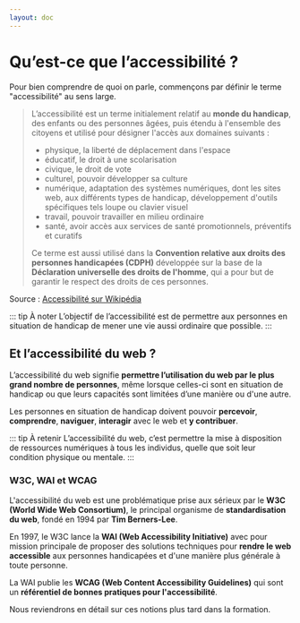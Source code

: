 ```yaml
---
layout: doc
---
```


# Qu’est-ce que l’accessibilité ?

Pour bien comprendre de quoi on parle, commençons par définir le terme "accessibilité" au sens large.

> L’accessibilité est un terme initialement relatif au **monde du handicap**, 
> des enfants ou des personnes âgées, puis étendu à l'ensemble des citoyens et utilisé pour désigner l'accès aux domaines suivants :
>
> - physique, la liberté de déplacement dans l'espace
> - éducatif, le droit à une scolarisation
> - civique, le droit de vote
> - culturel, pouvoir développer sa culture
> - numérique, adaptation des systèmes numériques, dont les sites web, aux différents types de handicap, développement d'outils spécifiques tels loupe ou clavier visuel
> - travail, pouvoir travailler en milieu ordinaire
> - santé, avoir accès aux services de santé promotionnels, préventifs et curatifs
>
> Ce terme est aussi utilisé dans la **Convention relative aux droits des personnes handicapées (CDPH)**
> développée sur la base de la **Déclaration universelle des droits de l'homme**, qui a pour but de garantir le respect des droits de ces personnes.

Source : [Accessibilité sur Wikipédia](https://fr.wikipedia.org/wiki/Accessibilit%C3%A9)

::: tip À noter
L’objectif de l’accessibilité est de permettre aux personnes en situation de handicap de mener une vie aussi ordinaire que possible.
:::

## Et l’accessibilité du web ?

L’accessibilité du web signifie **permettre l’utilisation du web par le plus grand nombre de personnes**, 
même lorsque celles-ci sont en situation de handicap ou que leurs capacités sont limitées d’une manière ou d'une autre.

Les personnes en situation de handicap doivent pouvoir **percevoir**, **comprendre**, **naviguer**, **interagir** avec le web et **y contribuer**.

::: tip À retenir
L’accessibilité du web, c’est permettre la mise à disposition de ressources numériques à tous les individus, 
quelle que soit leur condition physique ou mentale.
:::

### W3C, WAI et WCAG

L'accessibilité du web est une problématique prise aux sérieux par le **W3C (World Wide Web Consortium)**, 
le principal organisme de **standardisation du web**, fondé en 1994 par **Tim Berners-Lee**.

En 1997, le W3C lance la **WAI (Web Accessibility Initiative)** avec pour mission principale de proposer des solutions techniques 
pour **rendre le web accessible** aux personnes handicapées et d'une manière plus générale à toute personne.

La WAI publie les **WCAG (Web Content Accessibility Guidelines)** qui sont un **référentiel de bonnes pratiques pour l'accessibilité**.

Nous reviendrons en détail sur ces notions plus tard dans la formation.